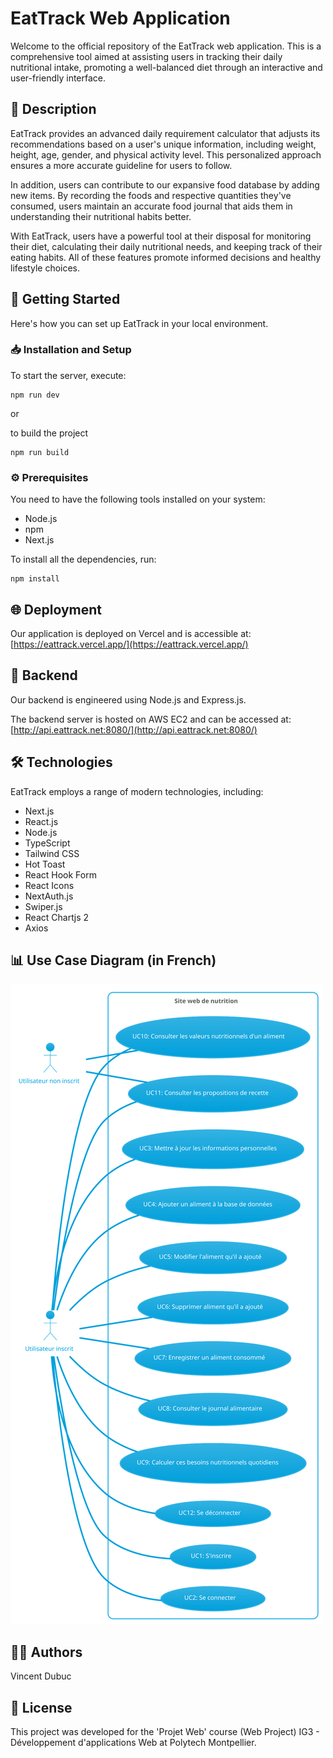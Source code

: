 # EatTrack Web Application

Welcome to the official repository of the EatTrack web application. This is a comprehensive tool aimed at assisting users in tracking their daily nutritional intake, promoting a well-balanced diet through an interactive and user-friendly interface.

## 📝 Description

EatTrack provides an advanced daily requirement calculator that adjusts its recommendations based on a user's unique information, including weight, height, age, gender, and physical activity level. This personalized approach ensures a more accurate guideline for users to follow.

In addition, users can contribute to our expansive food database by adding new items. By recording the foods and respective quantities they've consumed, users maintain an accurate food journal that aids them in understanding their nutritional habits better.

With EatTrack, users have a powerful tool at their disposal for monitoring their diet, calculating their daily nutritional needs, and keeping track of their eating habits. All of these features promote informed decisions and healthy lifestyle choices.

## 🚀 Getting Started

Here's how you can set up EatTrack in your local environment.

### 📥 Installation and Setup

To start the server, execute:

```
npm run dev 
```
or

to build the project
```
npm run build
```

### ⚙️ Prerequisites

You need to have the following tools installed on your system:

- Node.js
- npm
- Next.js

To install all the dependencies, run:



```
npm install
```


## 🌐 Deployment

Our application is deployed on Vercel and is accessible at: [https://eattrack.vercel.app/](https://eattrack.vercel.app/)

## 🔧 Backend

Our backend is engineered using Node.js and Express.js.

The backend server is hosted on AWS EC2 and can be accessed at: [http://api.eattrack.net:8080/](http://api.eattrack.net:8080/)

## 🛠️ Technologies

EatTrack employs a range of modern technologies, including:

- Next.js
- React.js
- Node.js
- TypeScript
- Tailwind CSS
- Hot Toast
- React Hook Form
- React Icons
- NextAuth.js
- Swiper.js
- React Chartjs 2
- Axios

## 📊 Use Case Diagram (in French)

![Use Case Diagram](./UseCase.svg)

## 👨‍💻 Authors

Vincent Dubuc

## 📄 License

This project was developed for the 'Projet Web' course (Web Project) IG3 - Développement d'applications Web at Polytech Montpellier.

